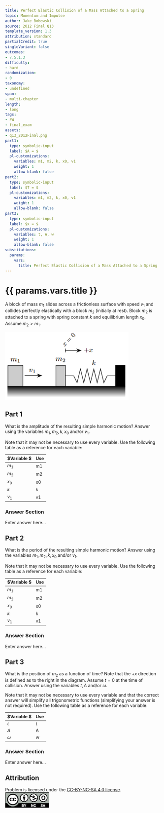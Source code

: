 ```yaml
---
title: Perfect Elastic Collision of a Mass Attached to a Spring
topic: Momentum and Impulse
author: Jake Bobowski
source: 2012 Final Q13
template_version: 1.3
attribution: standard
partialCredit: true
singleVariant: false
outcomes:
- 7.5.1.3
difficulty:
- hard
randomization:
- 0
taxonomy:
- undefined
span:
- multi-chapter
length:
- long
tags:
- PW
- final_exam
assets:
- q13_2012Final.png
part1:
  type: symbolic-input
  label: $A = $
  pl-customizations:
    variables: m1, m2, k, x0, v1
    weight: 1
    allow-blank: false
part2:
  type: symbolic-input
  label: $T = $
  pl-customizations:
    variables: m1, m2, k, x0, v1
    weight: 1
    allow-blank: false
part3:
  type: symbolic-input
  label: $x = $
  pl-customizations:
    variables: t, A, w
    weight: 1
    allow-blank: false
substitutions:
  params:
    vars:
      title: Perfect Elastic Collision of a Mass Attached to a Spring
---
```

# {{ params.vars.title }}
A block of mass $m_1$ slides across a frictionless surface with speed $v_1$ and collides perfectly elastically with a block $m_2$ (initially at rest).
Block $m_2$ is attached to a spring with spring constant $k$ and equilibrium length $x_0$.
Assume $m_2 > m_1$.

<img alt="A block of mass m one slides across a frictionless surface with speed v one and collides perfectly elastically with a block m two attached to a spring with spring constant k and equilibrium length x naught." src="q13_2012Final.png" width=400>

## Part 1

What is the amplitude of the resulting simple harmonic motion? Answer using the variables $m_1, m_2, k, x_0$ and/or $v_1$.

Note that it may not be necessary to use every variable. Use the following table as a reference for each variable:

| $Variable $ | Use   |
|----------|-------|
| $m_1$  | m1  |
| $m_2$  | m2  |
| $x_0$  | x0 |
| $k$  | k  |
| $v_1$  | v1  |

### Answer Section

Enter answer here...

## Part 2

What is the period of the resulting simple harmonic motion?
Answer using the variables $m_1, m_2, k, x_0$ and/or $v_1$.

Note that it may not be necessary to use every variable. Use the following table as a reference for each variable:

| $Variable $ | Use   |
|----------|-------|
| $m_1$  | m1  |
| $m_2$  | m2  |
| $x_0$  | x0 |
| $k$  | k  |
| $v_1$  | v1  |

### Answer Section

Enter answer here...

## Part 3

What is the position of $m_2$ as a function of time?
Note that the $+x$ direction is defined as to the right in the diagram.
Assume $t= 0$ at the time of collision.
Answer using the variables $t, A$ and/or $\omega$.

Note that it may not be necessary to use every variable and that the correct answer will simplify all trigonometric functions (simplifying your answer is not required).
Use the following table as a reference for each variable:

| $Variable $ | Use   |
|----------|-------|
| $t$ | t |
| $A$ | A |
| $\omega$ | w |

### Answer Section

Enter answer here...

## Attribution

Problem is licensed under the [CC-BY-NC-SA 4.0 license](https://creativecommons.org/licenses/by-nc-sa/4.0/).<br> ![The Creative Commons 4.0 license requiring attribution-BY, non-commercial-NC, and share-alike-SA license.](https://raw.githubusercontent.com/firasm/bits/master/by-nc-sa.png)